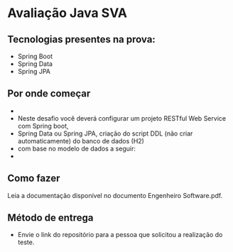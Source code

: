 # Avaliação Java SVA

## Tecnologias presentes na prova:  

* Spring Boot   
* Spring Data 
* Spring JPA

## Por onde começar
*
* Neste desafio você deverá configurar um projeto RESTful Web Service com Spring boot, 
* Spring Data ou Spring JPA, criação do script DDL (não criar automaticamente) do banco de dados (H2) 
* com base no modelo de dados a seguir:
*

## Como fazer

Leia a documentação disponível no documento Engenheiro Software.pdf.

## Método de entrega

* Envie o link do repositório para a pessoa que solicitou a realização do teste.
